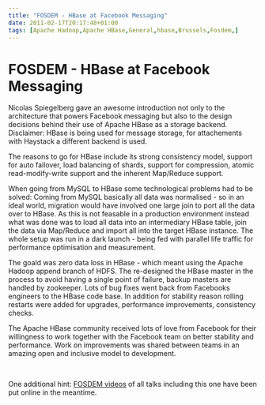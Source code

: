 ```yaml
---
title: "FOSDEM - HBase at Facebook Messaging"
date: 2011-02-17T20:17:48+01:00
tags: [Apache Hadoop,Apache HBase,General,hbase,Brussels,Fosdem,]
---
```


# FOSDEM - HBase at Facebook Messaging


<p>Nicolas Spiegelberg gave an awesome introduction not only to the architecture that powers Facebook messaging but 
also to the design decisions behind their use of Apache HBase as a storage backend. Disclaimer: HBase is being used for 
message storage, for attachements with Haystack a different backend is used.</p><p>The reasons to go for HBase include 
its strong consistency model, support for auto failover, load balancing of shards, support for compression, atomic 
read-modify-write support and the inherent Map/Reduce support.</p><p>When going from MySQL to HBase some technological 
problems had to be solved: Coming from MySQL basically all data was normalised - so in an ideal world, migration would 
have involved one large join to port all the data over to HBase. As this is not feasable in a production environment 
instead what was done was to load all data into an intermediary HBase table, join the data via Map/Reduce and import 
all into the target HBase instance. The whole setup was run in a dark launch - being fed with parallel life traffic for 
performance optimisation and measurement.</p><p>The goald was zero data loss in HBase - which meant using the Apache 
Hadoop append branch of HDFS. The re-designed the HBase master in the process to avoid having a single point of 
failure, backup masters are handled by zookeeper. Lots of bug fixes went back from Facebooks engineers to the HBase 
code base. In addition for stability reason rolling restarts were added for upgrades, performance improvements, 
consistency checks.</p><p>The Apache HBase community received lots of love from Facebook for their willingness to work 
together with the Facebook team on better stability and performance. Work on improvements was shared between teams in 
an amazing open and inclusive model to development.</p><br><p>One additional hint: <a 
href="http://video.fosdem.org/2011/">FOSDEM videos</a> of all talks including this one have been put online in the 
meantime.</p>

